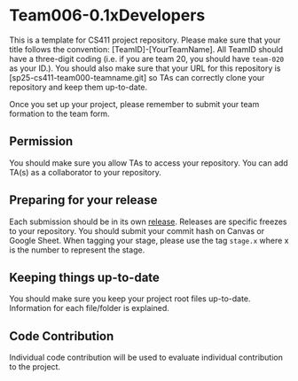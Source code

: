 # Team006-0.1xDevelopers

This is a template for CS411 project repository. Please make sure that your title follows the convention: [TeamID]-[YourTeamName]. All TeamID should have a three-digit coding (i.e. if you are team 20, you should have `team-020` as your ID.). You should also make sure that your URL for this repository is [sp25-cs411-team000-teamname.git] so TAs can correctly clone your repository and keep them up-to-date.

Once you set up your project, please remember to submit your team formation to the team form.

## **Permission**
You should make sure you allow TAs to access your repository. You can add TA(s) as a collaborator to your repository.

## **Preparing for your release**
Each submission should be in its own [release](https://docs.github.com/en/repositories/releasing-projects-on-github/about-releases). Releases are specific freezes to your repository. You should submit your commit hash on Canvas or Google Sheet. When tagging your stage, please use the tag `stage.x` where x is the number to represent the stage.

## **Keeping things up-to-date**
You should make sure you keep your project root files up-to-date. Information for each file/folder is explained.

## **Code Contribution**
Individual code contribution will be used to evaluate individual contribution to the project.
